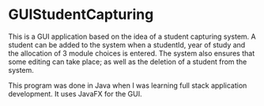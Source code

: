 # GUIStudentCapturing

This is a GUI application based on the idea of a student capturing system. A student can be added to the system when a studentId, year of study and the allocation of 3 module choices is entered. The system also ensures that some editing can take place; as well as the deletion of a student from the system.

This program was done in Java when I was learning full stack application development. It uses JavaFX for the GUI.

